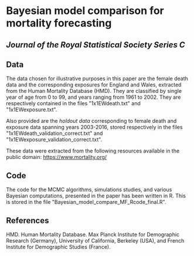 # Bayesian model comparison for mortality forecasting
## *Journal of the Royal Statistical Society Series C*

## Data

The data chosen for illustrative purposes in this paper are the female death data and the corresponding exposures for England and Wales, extracted from the Human Mortality Database (HMD). They are classified by single year of age from 0 to 99, and years ranging from 1961 to 2002. They are respectively contained in the files "1x1EWdeath.txt" and "1x1EWexposure.txt".

Also provided are the *holdout data* corresponding to female death and exposure data spanning years 2003-2016, stored respectively in the files "1x1EWdeath_validation_correct.txt" and "1x1EWexposure_validation_correct.txt".

These data were extracted from the following resources available in the public domain: https://www.mortality.org/

## Code

The code for the MCMC algorithms, simulations studies, and various Bayesian computations, presented in the paper has been written in R. This is stored in the file "Bayesian_model_compare_MF_Rcode_final.R".



## References

HMD. Human Mortality Database. Max Planck Institute for Demographic Research (Germany), University of California, Berkeley (USA), and French Institute for Demographic Studies (France). 
